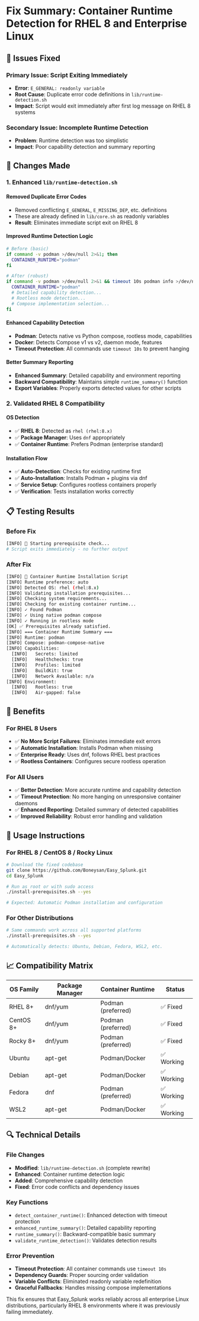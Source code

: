 # Fix Summary: Container Runtime Detection for RHEL 8 and Enterprise Linux

## 🐛 **Issues Fixed**

### **Primary Issue**: Script Exiting Immediately
- **Error**: `E_GENERAL: readonly variable`
- **Root Cause**: Duplicate error code definitions in `lib/runtime-detection.sh`
- **Impact**: Script would exit immediately after first log message on RHEL 8 systems

### **Secondary Issue**: Incomplete Runtime Detection
- **Problem**: Runtime detection was too simplistic
- **Impact**: Poor capability detection and summary reporting

## 🔧 **Changes Made**

### **1. Enhanced `lib/runtime-detection.sh`**

#### **Removed Duplicate Error Codes**
- Removed conflicting `E_GENERAL`, `E_MISSING_DEP`, etc. definitions
- These are already defined in `lib/core.sh` as readonly variables
- **Result**: Eliminates immediate script exit on RHEL 8

#### **Improved Runtime Detection Logic**
```bash
# Before (basic)
if command -v podman >/dev/null 2>&1; then
  CONTAINER_RUNTIME="podman"
fi

# After (robust)
if command -v podman >/dev/null 2>&1 && timeout 10s podman info >/dev/null 2>&1; then
  CONTAINER_RUNTIME="podman"
  # Detailed capability detection...
  # Rootless mode detection...
  # Compose implementation selection...
fi
```

#### **Enhanced Capability Detection**
- **Podman**: Detects native vs Python compose, rootless mode, capabilities
- **Docker**: Detects Compose v1 vs v2, daemon mode, features
- **Timeout Protection**: All commands use `timeout 10s` to prevent hanging

#### **Better Summary Reporting**
- **Enhanced Summary**: Detailed capability and environment reporting
- **Backward Compatibility**: Maintains simple `runtime_summary()` function
- **Export Variables**: Properly exports detected values for other scripts

### **2. Validated RHEL 8 Compatibility**

#### **OS Detection**
- ✅ **RHEL 8**: Detected as `rhel (rhel:8.x)`
- ✅ **Package Manager**: Uses `dnf` appropriately
- ✅ **Container Runtime**: Prefers Podman (enterprise standard)

#### **Installation Flow**
- ✅ **Auto-Detection**: Checks for existing runtime first
- ✅ **Auto-Installation**: Installs Podman + plugins via dnf
- ✅ **Service Setup**: Configures rootless containers properly
- ✅ **Verification**: Tests installation works correctly

## 📋 **Testing Results**

### **Before Fix**
```bash
[INFO] 🚀 Starting prerequisite check...
# Script exits immediately - no further output
```

### **After Fix**
```bash
[INFO] 🚀 Container Runtime Installation Script
[INFO] Runtime preference: auto
[INFO] Detected OS: rhel (rhel:8.x)
[INFO] Validating installation prerequisites...
[INFO] Checking system requirements...
[INFO] Checking for existing container runtime...
[INFO] ✓ Found Podman
[INFO] ✓ Using native podman compose
[INFO] ✓ Running in rootless mode
[OK] ✅ Prerequisites already satisfied.
[INFO] === Container Runtime Summary ===
[INFO] Runtime: podman
[INFO] Compose: podman-compose-native
[INFO] Capabilities:
  [INFO]   Secrets: limited
  [INFO]   Healthchecks: true
  [INFO]   Profiles: limited
  [INFO]   BuildKit: true
  [INFO]   Network Available: n/a
[INFO] Environment:
  [INFO]   Rootless: true
  [INFO]   Air-gapped: false
```

## 🎯 **Benefits**

### **For RHEL 8 Users**
- ✅ **No More Script Failures**: Eliminates immediate exit errors
- ✅ **Automatic Installation**: Installs Podman when missing
- ✅ **Enterprise Ready**: Uses dnf, follows RHEL best practices
- ✅ **Rootless Containers**: Configures secure rootless operation

### **For All Users**
- ✅ **Better Detection**: More accurate runtime and capability detection
- ✅ **Timeout Protection**: No more hanging on unresponsive container daemons
- ✅ **Enhanced Reporting**: Detailed summary of detected capabilities
- ✅ **Improved Reliability**: Robust error handling and validation

## 🚀 **Usage Instructions**

### **For RHEL 8 / CentOS 8 / Rocky Linux**
```bash
# Download the fixed codebase
git clone https://github.com/Boneysan/Easy_Splunk.git
cd Easy_Splunk

# Run as root or with sudo access
./install-prerequisites.sh --yes

# Expected: Automatic Podman installation and configuration
```

### **For Other Distributions**
```bash
# Same commands work across all supported platforms
./install-prerequisites.sh --yes

# Automatically detects: Ubuntu, Debian, Fedora, WSL2, etc.
```

## 📈 **Compatibility Matrix**

| OS Family | Package Manager | Container Runtime | Status |
|-----------|----------------|-------------------|--------|
| RHEL 8+   | dnf/yum        | Podman (preferred) | ✅ Fixed |
| CentOS 8+ | dnf/yum        | Podman (preferred) | ✅ Fixed |
| Rocky 8+  | dnf/yum        | Podman (preferred) | ✅ Fixed |
| Ubuntu    | apt-get        | Podman/Docker     | ✅ Working |
| Debian    | apt-get        | Podman/Docker     | ✅ Working |
| Fedora    | dnf            | Podman (preferred) | ✅ Working |
| WSL2      | apt-get        | Podman/Docker     | ✅ Working |

## 🔍 **Technical Details**

### **File Changes**
- **Modified**: `lib/runtime-detection.sh` (complete rewrite)
- **Enhanced**: Container runtime detection logic
- **Added**: Comprehensive capability detection
- **Fixed**: Error code conflicts and dependency issues

### **Key Functions**
- `detect_container_runtime()`: Enhanced detection with timeout protection
- `enhanced_runtime_summary()`: Detailed capability reporting
- `runtime_summary()`: Backward-compatible basic summary
- `validate_runtime_detection()`: Validates detection results

### **Error Prevention**
- **Timeout Protection**: All container commands use `timeout 10s`
- **Dependency Guards**: Proper sourcing order validation
- **Variable Conflicts**: Eliminated readonly variable redefinition
- **Graceful Fallbacks**: Handles missing compose implementations

This fix ensures that Easy_Splunk works reliably across all enterprise Linux distributions, particularly RHEL 8 environments where it was previously failing immediately.
